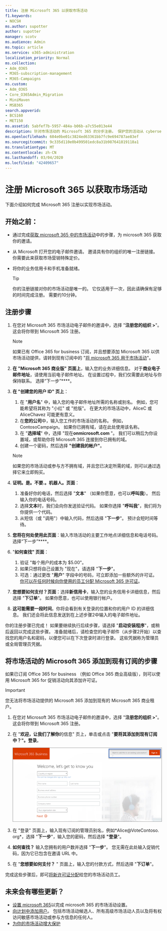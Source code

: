 ```yaml
---
title: 注册 Microsoft 365 以获取市场活动
f1.keywords:
- NOCSH
ms.author: supotter
author: supotter
manager: scotv
ms.audience: Admin
ms.topic: article
ms.service: o365-administration
localization_priority: Normal
ms.collection:
- Adm_O365
- M365-subscription-management
- M365-Campaigns
ms.custom:
- Adm_O365
- Core_O365Admin_Migration
- MiniMaven
- MSB365
search.appverid:
- BCS160
- MET150
ms.assetid: 5abfef7b-5957-484a-b06b-a7c55e013e44
description: 针对市场活动的 Microsoft 365 的分步注册。 保护您的活动从 cybersecurity 威胁到电子邮件、数据和通信。
ms.openlocfilehash: 604e0be01c3824ed63361bb7fc9e694787ae83ef
ms.sourcegitcommit: 9c335d110e0b499501edc8a31b987641819118a1
ms.translationtype: MT
ms.contentlocale: zh-CN
ms.lasthandoff: 03/04/2020
ms.locfileid: "42409657"
---
```

# <a name="sign-up-for-microsoft-365-for-campaigns"></a>注册 Microsoft 365 以获取市场活动 

下面介绍如何完成 Microsoft 365 注册以实现市场活动。

## <a name="before-you-start"></a>开始之前： 
- 通过完成[获取 microsoft 365 中的市场活动](get-microsoft-365-campaigns.md#get-microsoft-365-for-campaigns)中的步骤，为 microsoft 365 获取你的邀请。 
- 从 Microsoft 打开您的电子邮件邀请。 邀请具有你的组织的唯一注册链接。 你需要此来获取市场营销特殊定价。
- 将你的业务信用卡和手机准备就绪。 

    > [!TIP]
    > 你的注册链接对你的市场活动是唯一的。 它仅适用于一次，因此请确保有足够的时间完成注册。 需要约10分钟。 

## <a name="steps-to-sign-up"></a>注册步骤

1. 在您对 Microsoft 365 市场活动电子邮件的邀请中，选择 "**注册您的组织 >**"。 这会将你带到 Microsoft 365 注册。
    > [!NOTE]
    > 如果已有 Office 365 for business 订阅，并且想要添加 Microsoft 365 以供市场活动提供，请转到现有订阅中的 "[将 microsoft 365 用于市场活动](#steps-to-add-microsoft-365-for-campaigns-to-an-existing-subscription)"。
1. **在 "Microsoft 365 商业版" 页面上**，输入您的业务详细信息。 对于**商业电子邮件地址**，请使用当前电子邮件地址。 在设置过程中，我们仅需要此地址与你保持联系。 选择“下一步”****。
1. **在 "创建您的用户 ID" 页上**：
    1. 在 "**用户名**" 中，输入您的电子邮件地址所需的名称或别名。 例如，您可能希望将其称为 "小红" 或 "抢版"。 在更大的市场活动中，AliceC 或 AliceChavez 可能更有意义。
    2. 在**您的公司**中，输入您工作的市场活动的名称。 例如，ContosoCampaign。 如果你已拥有域，请在此处使用该名称。 
    3. 在 "**选择域**" 中，选择 "现在**onmicrosoft.com** "。 我们可以稍后为你设置域，或帮助你将 Microsoft 365 连接到你已拥有的域。
    4. 创建一个密码，然后选择 **"创建我的帐户"**。 
    > [!NOTE]
    > 如果您的市场活动或参与方不拥有域，并且您已决定所需的域，则可以通过选择它来立即购买。

4. **证明。是。不要.。机器人。页面**：
    1. 准备好你的电话，然后选择 "**文本**" （如果你愿意，也可以**呼叫我**）。 然后输入你的电话号码。 
    2. 选择**文本**时，我们会向你发送验证代码。 如果你选择 "**呼叫我**"，我们将为你提供一个代码。
    3. 从短信（或 "调用"）中输入代码，然后选择 "**下一步**"。 预计会短时间等待。 
5. **您将在何处使用此页面**：输入市场活动的主要工作地点详细信息和电话号码。 选择“下一步”****。
6. "**如何查找" 页面**：
    1. 验证 "每个用户的成本为 $5.00"。 
    2. 如果只想将自己设置为 "现在"，请选择 "**下一步**"。 
    3. 可选：通过更改 "**用户**" 字段中的号码，可立即添加一些额外的许可证。 [你可以在任何时候向你使用的员工分配 Microsoft 365 许可证](../business/add-users-m365b.md?toc=/microsoft-365/campaigns/toc.json)。
7. **您想要如何支付？页面**：选择**新信用卡**，输入您的业务信用卡详细信息，然后选择 "**下订单**"。 如果你愿意，也可以使用银行帐户。
8. **这可能需要一段时间**。你将会看到有关登录的位置和你的用户 ID 的详细信息。 我们还会将此信息发送到在上述步骤2中输入的电子邮件地址。

你的注册步骤已完成！ 如果要继续执行后续步骤，请选择 "**启动安装程序**"，或稍后返回以完成这些步骤。 准备就绪后，请检查您的电子邮件（从步骤2开始）以查找您的用户名和密码，以便您可以在下次登录时进行登录。 这些凭据称为管理员或全局管理员凭据。

## <a name="steps-to-add-microsoft-365-for-campaigns-to-an-existing-subscription"></a>将市场活动的 Microsoft 365 添加到现有订阅的步骤

如果已订阅 Office 365 for business （例如 Office 365 商业高级版），则可以使用 Microsoft 365 for 促销活动向其添加许可证。
> [!IMPORTANT]
> 您无法将市场活动提供的 Microsoft 365 添加到现有的 Microsoft 365 商业租户。

1. 在您对 Microsoft 365 市场活动电子邮件的邀请中，选择 "**注册您的组织 >**"。 这会将你带到 Microsoft 365 注册。
2. 在 "**欢迎，让我们了解你**的信息" 页上，单击或点击 "**要将其添加到现有订阅中？"。登录**。
    
    ![选择右上角的 "登录"。](../media/addtoexisting.png)
3. 在 "登录" 页面上，输入现有订阅的管理员别名，例如*<span></span>Alice@VoteContoso. org*，选择 "**下一步**"，输入您的密码，然后选择 **"登录**"。
4. **如何查找？** 输入您拥有的用户数并选择 "**下一步**"。 您无需在此处输入促销代码，因为它已包含在邀请 URL 中。
5. 在 "**您想要如何支付？** " 页面上，输入您的付款方式，然后选择 "**下订单**"。

完成这些步骤后，即可[将新许可证分配](../admin/manage/assign-licenses-to-users.md)给您的市场活动员工。


## <a name="whats-next"></a>未来会有哪些更新？
- [设置 microsoft 365](../business/set-up.md?toc=/microsoft-365/campaigns/toc.json)以完成 microsoft 365 的市场活动设置。 
- [向计划中添加用户](../business/add-users-m365b.md?toc=/microsoft-365/campaigns/toc.json)。 包括市场活动候选人、所有高级市场活动人员以及将有权访问敏感市场活动或参与方信息的任何人。
- [为你的市场活动增大保护](m365-campaigns-security-overview.md)